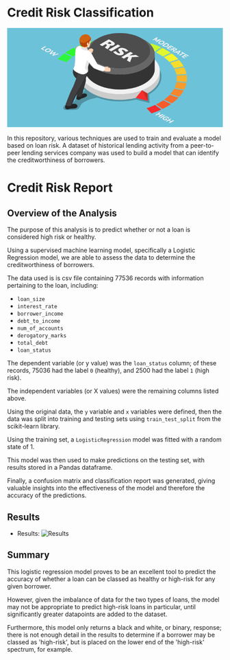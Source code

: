 # Credit Risk Classification

![Risk](/Credit_Risk/Resources/image.png?raw=true "Risk")

In this repository, various techniques are used to train and evaluate a model based on loan risk. A dataset of historical lending activity from a peer-to-peer lending services company was used to build a model that can identify the creditworthiness of borrowers.

# Credit Risk Report

## Overview of the Analysis

The purpose of this analysis is to predict whether or not a loan is considered high risk or healthy.

Using a supervised machine learning model, specifically a Logistic Regression model, we are able to assess the data to determine the creditworthiness of borrowers.

The data used is is csv file containing 77536 records with information pertaining to the loan, including:
- `loan_size`
- `interest_rate`
- `borrower_income`
- `debt_to_income`
- `num_of_accounts`
- `derogatory_marks`
- `total_debt`
- `loan_status`

The dependent variable (or y value) was the `loan_status` column; of these records, 75036 had the label `0` (healthy), and 2500 had the label `1` (high risk).

The independent variables (or X values) were the remaining columns listed above.

Using the original data, the `y` variable and `x` variables were defined, then the data was split into training and testing sets using `train_test_split` from the scikit-learn library.

Using the training set, a `LogisticRegression` model was fitted with a random state of 1.

This model was then used to make predictions on the testing set, with results stored in a Pandas dataframe.

Finally, a confusion matrix and classification report was generated, giving valuable insights into the effectiveness of the model and therefore the accuracy of the predictions.


## Results

* Results:
![Results](/Credit_Risk/Resources/results.png?raw=true "Results")


## Summary

This logistic regression model proves to be an excellent tool to predict the accuracy of whether a loan can be classed as healthy or high-risk for any given borrower.

However, given the imbalance of data for the two types of loans, the model may not be appropriate to predict high-risk loans in particular, until significantly greater datapoints are added to the dataset.

Furthermore, this model only returns a black and white, or binary, response; there is not enough detail in the results to determine if a borrower may be classed as 'high-risk', but is placed on the lower end of the 'high-risk' spectrum, for example. 
